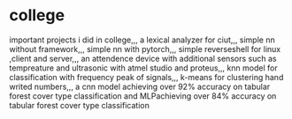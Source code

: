 # college
important projects i did in college,,,
a lexical analyzer for ciut,,,
simple nn without framework,,,
simple nn with pytorch,,,
simple reverseshell for linux ,client and server,,,
an attendence device with additional sensors such as tempreature and ultrasonic with atmel studio and proteus,,,
knn model for classification with frequency peak of signals,,,
k-means for clustering hand writed numbers,,,
a cnn model  achieving over 92% accuracy on tabular forest cover type classification and MLPachieving over 84% accuracy on tabular forest cover type classification
